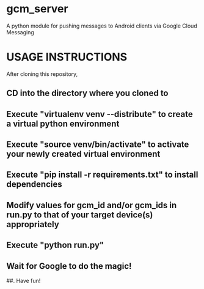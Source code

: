 gcm_server
==========

A python module for pushing messages to Android clients via Google Cloud Messaging

USAGE INSTRUCTIONS
==================
After cloning this repository, 
## CD into the directory where you cloned to
## Execute "virtualenv venv --distribute" to create a virtual python environment 
## Execute "source venv/bin/activate" to activate your newly created virtual environment
## Execute "pip install -r requirements.txt" to install dependencies
## Modify values for gcm_id and/or gcm_ids in run.py to that of your target device(s) appropriately
## Execute "python run.py"
## Wait for Google to do the magic!
##. Have fun!
